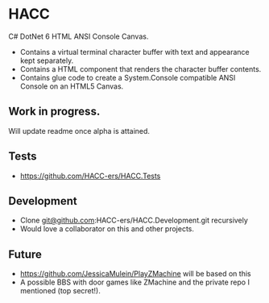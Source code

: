 # HACC

C# DotNet 6 HTML ANSI Console Canvas.
* Contains a virtual terminal character buffer with text and appearance kept separately.
* Contains a HTML component that renders the character buffer contents.
* Contains glue code to create a System.Console compatible ANSI Console on an HTML5 Canvas.

## Work in progress.

Will update readme once alpha is attained.

## Tests
- https://github.com/HACC-ers/HACC.Tests

## Development
* Clone git@github.com:HACC-ers/HACC.Development.git recursively
* Would love a collaborator on this and other projects.

## Future
* https://github.com/JessicaMulein/PlayZMachine will be based on this
* A possible BBS with door games like ZMachine and the private repo I mentioned (top secret!).
